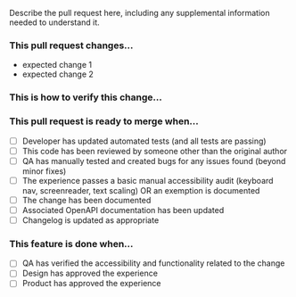Describe the pull request here, including any supplemental information needed to understand it.

### This pull request changes...

- expected change 1
- expected change 2

### This is how to verify this change...

### This pull request is ready to merge when...

- [ ] Developer has updated automated tests (and all tests are passing)
- [ ] This code has been reviewed by someone other than the original author
- [ ] QA has manually tested and created bugs for any issues found (beyond minor fixes)
- [ ] The experience passes a basic manual accessibility audit (keyboard nav, screenreader, text scaling) OR an exemption is documented
- [ ] The change has been documented
- [ ] Associated OpenAPI documentation has been updated
- [ ] Changelog is updated as appropriate

### This feature is done when...

- [ ] QA has verified the accessibility and functionality related to the change
- [ ] Design has approved the experience
- [ ] Product has approved the experience
